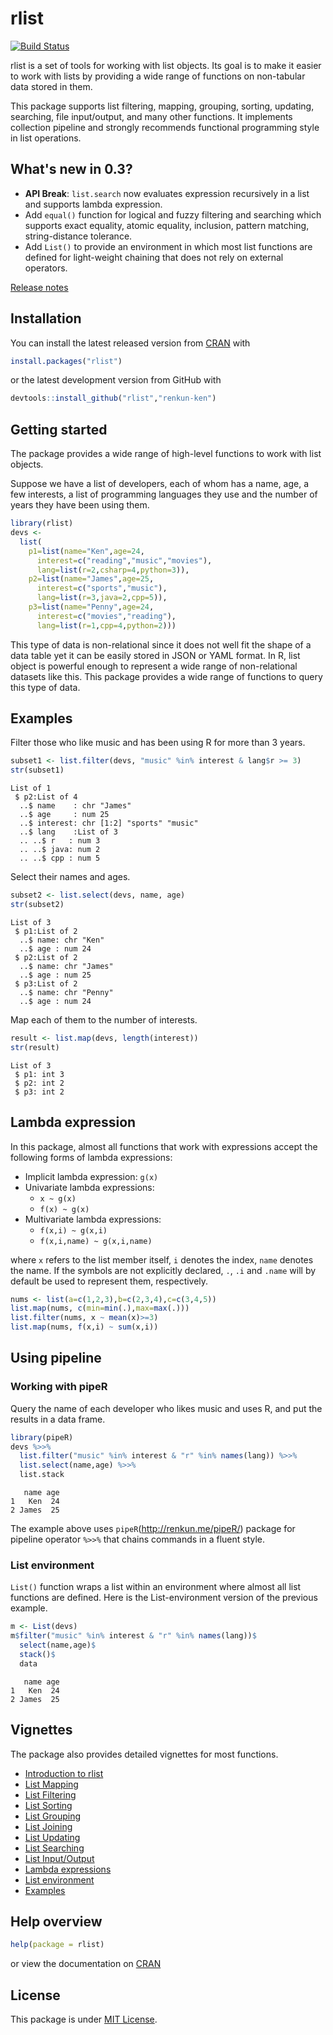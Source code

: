 

# rlist

[![Build Status](https://travis-ci.org/renkun-ken/rlist.png?branch=master)](https://travis-ci.org/renkun-ken/rlist)

rlist is a set of tools for working with list objects. Its goal is to make it easier to work with lists by providing a wide range of functions on non-tabular data stored in them.

This package supports list filtering, mapping, grouping, sorting, updating, searching, file input/output, and many other functions. It implements collection pipeline and strongly recommends functional programming style in list operations.

## What's new in 0.3?

- **API Break**: `list.search` now evaluates expression recursively in a list and supports lambda expression.
- Add `equal()` function for logical and fuzzy filtering and searching which supports exact equality, atomic equality, inclusion, pattern matching, string-distance tolerance.
- Add `List()` to provide an environment in which most list functions are defined for light-weight chaining that does not rely on external operators.

[Release notes](https://github.com/renkun-ken/rlist/releases)

## Installation

You can install the latest released version from [CRAN](http://cran.r-project.org/web/packages/rlist/) with

```r
install.packages("rlist")
```

or the latest development version from GitHub with

```r
devtools::install_github("rlist","renkun-ken")
```

## Getting started

The package provides a wide range of high-level functions to work with list objects.

Suppose we have a list of developers, each of whom has a name, age, a few interests, a list of programming languages they use and the number of years they have been using them.


```r
library(rlist)
devs <- 
  list(
    p1=list(name="Ken",age=24,
      interest=c("reading","music","movies"),
      lang=list(r=2,csharp=4,python=3)),
    p2=list(name="James",age=25,
      interest=c("sports","music"),
      lang=list(r=3,java=2,cpp=5)),
    p3=list(name="Penny",age=24,
      interest=c("movies","reading"),
      lang=list(r=1,cpp=4,python=2)))
```

This type of data is non-relational since it does not well fit the shape of a data table yet it can be easily stored in JSON or YAML format. In R, list object is powerful enough to represent a wide range of non-relational datasets like this. This package provides a wide range of functions to query this type of data.

## Examples

Filter those who like music and has been using R for more than 3 years.


```r
subset1 <- list.filter(devs, "music" %in% interest & lang$r >= 3)
str(subset1)
```

```
List of 1
 $ p2:List of 4
  ..$ name    : chr "James"
  ..$ age     : num 25
  ..$ interest: chr [1:2] "sports" "music"
  ..$ lang    :List of 3
  .. ..$ r   : num 3
  .. ..$ java: num 2
  .. ..$ cpp : num 5
```

Select their names and ages.


```r
subset2 <- list.select(devs, name, age)
str(subset2)
```

```
List of 3
 $ p1:List of 2
  ..$ name: chr "Ken"
  ..$ age : num 24
 $ p2:List of 2
  ..$ name: chr "James"
  ..$ age : num 25
 $ p3:List of 2
  ..$ name: chr "Penny"
  ..$ age : num 24
```

Map each of them to the number of interests.


```r
result <- list.map(devs, length(interest))
str(result)
```

```
List of 3
 $ p1: int 3
 $ p2: int 2
 $ p3: int 2
```

## Lambda expression

In this package, almost all functions that work with expressions accept the following forms of lambda expressions:

- Implicit lambda expression: `g(x)`
- Univariate lambda expressions: 
    * `x ~ g(x)`
    * `f(x) ~ g(x)`
- Multivariate lambda expressions:
    * `f(x,i) ~ g(x,i)`
    * `f(x,i,name) ~ g(x,i,name)`

where `x` refers to the list member itself, `i` denotes the index, `name` denotes the name. If the symbols are not explicitly declared, `.`, `.i` and `.name` will by default be used to represent them, respectively.

```r
nums <- list(a=c(1,2,3),b=c(2,3,4),c=c(3,4,5))
list.map(nums, c(min=min(.),max=max(.)))
list.filter(nums, x ~ mean(x)>=3)
list.map(nums, f(x,i) ~ sum(x,i))
```

## Using pipeline

### Working with pipeR

Query the name of each developer who likes music and uses R, and put the results in a data frame.


```r
library(pipeR)
devs %>>% 
  list.filter("music" %in% interest & "r" %in% names(lang)) %>>%
  list.select(name,age) %>>%
  list.stack
```

```
   name age
1   Ken  24
2 James  25
```

The example above uses `pipeR`(http://renkun.me/pipeR/) package for pipeline operator `%>>%` that chains commands in a fluent style.

### List environment

`List()` function wraps a list within an environment where almost all list functions are defined. Here is the List-environment version of the previous example.


```r
m <- List(devs)
m$filter("music" %in% interest & "r" %in% names(lang))$
  select(name,age)$
  stack()$
  data
```

```
   name age
1   Ken  24
2 James  25
```


## Vignettes

The package also provides detailed vignettes for most functions. 

- [Introduction to rlist](http://cran.r-project.org/web/packages/rlist/vignettes/Introduction.html)
- [List Mapping](http://cran.r-project.org/web/packages/rlist/vignettes/Mapping.html)
- [List Filtering](http://cran.r-project.org/web/packages/rlist/vignettes/Filtering.html)
- [List Sorting](http://cran.r-project.org/web/packages/rlist/vignettes/Sorting.html)
- [List Grouping](http://cran.r-project.org/web/packages/rlist/vignettes/Grouping.html)
- [List Joining](http://cran.r-project.org/web/packages/rlist/vignettes/Joining.html)
- [List Updating](http://cran.r-project.org/web/packages/rlist/vignettes/Updating.html)
- [List Searching](http://cran.r-project.org/web/packages/rlist/vignettes/Searching.html)
- [List Input/Output](http://cran.r-project.org/web/packages/rlist/vignettes/IO.html)
- [Lambda expressions](http://cran.r-project.org/web/packages/rlist/vignettes/Lambda.html)
- [List environment](http://cran.r-project.org/web/packages/rlist/vignettes/List.html)
- [Examples](http://cran.r-project.org/web/packages/rlist/vignettes/Examples.html)

## Help overview

```r
help(package = rlist)
```

or view the documentation on [CRAN](http://cran.r-project.org/web/packages/rlist/rlist.pdf)

## License

This package is under [MIT License](http://opensource.org/licenses/MIT).
